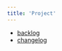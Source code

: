 ```yaml
---
title: 'Project'
---
```


- [backlog](/docs/project/backlog)
- [changelog](/docs/project/changelog)
